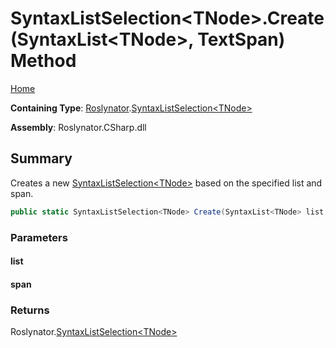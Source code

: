 <a name="_Top"></a>

# SyntaxListSelection\<TNode>\.Create\(SyntaxList\<TNode>, TextSpan\) Method

[Home](../../../README.md#_Top)

**Containing Type**: [Roslynator](../../README.md#_Top)\.[SyntaxListSelection\<TNode>](../README.md#_Top)

**Assembly**: Roslynator\.CSharp\.dll

## Summary

Creates a new [SyntaxListSelection\<TNode>](../README.md#_Top) based on the specified list and span\.

```csharp
public static SyntaxListSelection<TNode> Create(SyntaxList<TNode> list, TextSpan span)
```

### Parameters

#### list

#### span

### Returns

Roslynator\.[SyntaxListSelection\<TNode>](../README.md#_Top)


